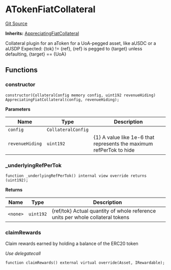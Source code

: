 # ATokenFiatCollateral
[Git Source](https://github.com/larrythecucumber321/protocol/blob/0e60393685a4ae7994ac986273cdfa4cf9c069ed/contracts/plugins/assets/aave/ATokenFiatCollateral.sol)

**Inherits:**
[AppreciatingFiatCollateral](/tools/docgen/src/contracts/plugins/assets/AppreciatingFiatCollateral.sol/abstract.AppreciatingFiatCollateral.md)

Collateral plugin for an aToken for a UoA-pegged asset, like aUSDC or a aUSDP
Expected: {tok} != {ref}, {ref} is pegged to {target} unless defaulting, {target} == {UoA}


## Functions
### constructor


```solidity
constructor(CollateralConfig memory config, uint192 revenueHiding) AppreciatingFiatCollateral(config, revenueHiding);
```
**Parameters**

|Name|Type|Description|
|----|----|-----------|
|`config`|`CollateralConfig`||
|`revenueHiding`|`uint192`|{1} A value like 1e-6 that represents the maximum refPerTok to hide|


### _underlyingRefPerTok


```solidity
function _underlyingRefPerTok() internal view override returns (uint192);
```
**Returns**

|Name|Type|Description|
|----|----|-----------|
|`<none>`|`uint192`|{ref/tok} Actual quantity of whole reference units per whole collateral tokens|


### claimRewards

Claim rewards earned by holding a balance of the ERC20 token

*Use delegatecall*


```solidity
function claimRewards() external virtual override(Asset, IRewardable);
```

